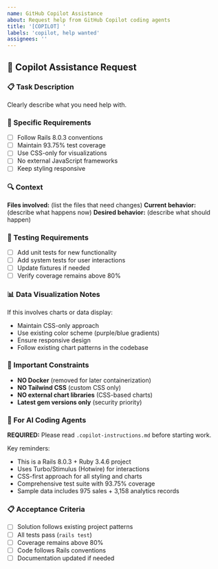 ```yaml
---
name: GitHub Copilot Assistance
about: Request help from GitHub Copilot coding agents
title: '[COPILOT] '
labels: 'copilot, help wanted'
assignees: ''
---
```


## 🤖 Copilot Assistance Request

### 📋 Task Description
Clearly describe what you need help with.

### 🎯 Specific Requirements
- [ ] Follow Rails 8.0.3 conventions
- [ ] Maintain 93.75% test coverage
- [ ] Use CSS-only for visualizations
- [ ] No external JavaScript frameworks
- [ ] Keep styling responsive

### 🔍 Context
**Files involved:** (list the files that need changes)
**Current behavior:** (describe what happens now)
**Desired behavior:** (describe what should happen)

### 🧪 Testing Requirements
- [ ] Add unit tests for new functionality
- [ ] Add system tests for user interactions
- [ ] Update fixtures if needed
- [ ] Verify coverage remains above 80%

### 📊 Data Visualization Notes
If this involves charts or data display:
- Maintain CSS-only approach
- Use existing color scheme (purple/blue gradients)
- Ensure responsive design
- Follow existing chart patterns in the codebase

### 🚨 Important Constraints
- **NO Docker** (removed for later containerization)
- **NO Tailwind CSS** (custom CSS only)
- **NO external chart libraries** (CSS-based charts)
- **Latest gem versions only** (security priority)

### 🤖 For AI Coding Agents
**REQUIRED:** Please read `.copilot-instructions.md` before starting work.

Key reminders:
- This is a Rails 8.0.3 + Ruby 3.4.6 project
- Uses Turbo/Stimulus (Hotwire) for interactions
- CSS-first approach for all styling and charts
- Comprehensive test suite with 93.75% coverage
- Sample data includes 975 sales + 3,158 analytics records

### 📋 Acceptance Criteria
- [ ] Solution follows existing project patterns
- [ ] All tests pass (`rails test`)
- [ ] Coverage remains above 80%
- [ ] Code follows Rails conventions
- [ ] Documentation updated if needed
